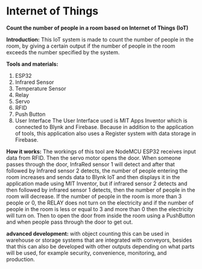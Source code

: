 # Internet of Things
**Count the number of people in a room based on Internet of Things (IoT)**

**Introduction:**
This IoT system is made to count the number of people in the room, by giving a certain output if the number of people in the room exceeds the number specified by the system.

**Tools and materials:**
1. ESP32
2. Infrared Sensor
3. Temperature Sensor
4. Relay
5. Servo
6. RFID
7. Push Button
8. User Interface
   The User Interface used is MIT Apps Inventor which is connected to Blynk and Firebase. Because in addition to the application of tools,     this application also uses a Register system with data storage in Firebase.

**How it works:**
The workings of this tool are NodeMCU ESP32 receives input data from RFID. Then the servo motor opens the door. When someone passes through the door, InfraRed sensor 1 will detect and after that followed by Infrared sensor 2 detects, the number of people entering the room increases and sends data to Blynk IoT and then displays it in the application made using MIT Inventor, but if infrared sensor 2 detects and then followed by infrared sensor 1 detects, then the number of people in the room will decrease. If the number of people in the room is more than 3 people or 0, the RELAY does not turn on the electricity and if the number of people in the room is less or equal to 3 and more than 0 then the electricity will turn on. Then to open the door from inside the room using a PushButton and when people pass through the door to get out.

**advanced development:**
with object counting this can be used in warehouse or storage systems that are integrated with conveyors, besides that this can also be developed with other outputs depending on what parts will be used, for example security, convenience, monitoring, and production.
